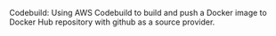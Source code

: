 Codebuild: Using AWS Codebuild to build and push a Docker image to Docker Hub repository with github as a source provider.
